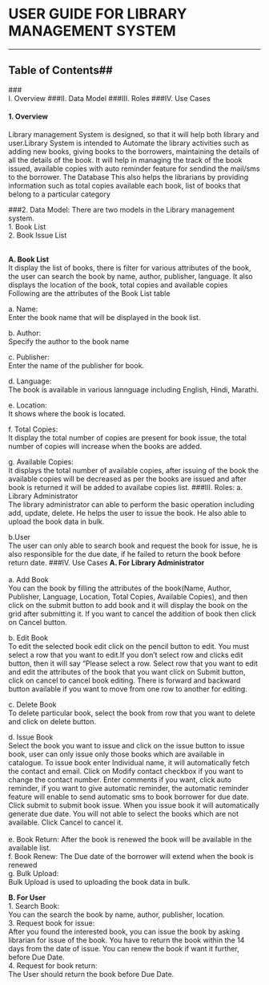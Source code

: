 # USER GUIDE FOR LIBRARY MANAGEMENT SYSTEM #
****

## Table of Contents##
###</br>I. 	Overview
###II.	Data Model
###III.	Roles
###IV. Use Cases
#### 1. Overview
Library management System is designed, so that it will help both library and user.Library System is intended to Automate the library activities such as adding new books, giving books to the borrowers, maintaining the details of all the details of the book. It will help in managing the track of the book issued, available copies with auto reminder feature for sendind the mail/sms to the borrower. The Database  This also helps the librarians by providing information such as total copies available each book, list of books that belong to a particular category 

###2.	Data Model:
There are two models in the Library management system.
</br>1. Book List
</br>2. Book Issue List

</br>**A. Book List**
</br> 	It display the list of books, there is filter for various attributes of the book, the user can search the book by name, author, publisher, language. It also displays the location of the book, total copies and available copies
Following are the attributes of the Book List table
<p>	a. Name: 
		</br>
		Enter the book name that will be displayed in the book list.
		<p>b. Author:
		</br> Specify the author to the book name
		<p>c. Publisher: 
		</br>Enter the name of the publisher for book.
		<p>d. Language:
		 </br>The book is available in various lannguage including English, Hindi, Marathi.
		<p>e. Location:
		</br>It shows where the book is located.
		<p>f. Total Copies:	
		</br>It display the total number of copies are present for book issue, the total number of copies will increase when the books are added.
		<p>g. Available Copies:
		</br>It displays the total number of available copies, after issuing of the book the available copies will be decreased as per the books are issued and after book is returned it will be added to availabe copies list.
###III. Roles:
a. Library Administrator
</br>The library administrator can able to perform the basic operation including add, update, delete. He helps the user to issue the book. He also able to upload the book data in bulk.

b.User
</br>
The user can only able to search book and request the book for issue, he is also responsible for the due date, if he failed to return the book before return date.
###IV. Use Cases 
**A. For Library Administrator**			
</br>a. Add Book
</br>You can the book by filling the attributes of the book(Name, Author, Publisher, Language, Location, Total Copies, Available Copies), and then click on the submit button to add book and it will display the book on the grid after submitting it. If you want to cancel the addition of book then click on Cancel button.
<p>b. Edit Book 
</br>
	To edit the selected book edit click on the pencil button to edit. You must select a row that you want to edit.If you don’t select row and clicks edit button, then it will say “Please select a row. Select row that you want to edit and edit the attributes of the book that you want click on Submit button, click on cancel to cancel book editing. There is forward and backward button available if you want to move from one row to another for editing.
<p>c. Delete Book
</br>
	To delete particular book, select the book from row that you want to delete and click on delete button.
<p>d. Issue Book
</br>Select the book you want to issue and click on the issue button to issue book, user can only issue only those books which are available in catalogue. To issue book enter Individual name, it will automatically fetch the contact and email. Click on Modify contact checkbox if you want to change the contact number. Enter comments if you want, click auto reminder, if you want to give automatic reminder, the automatic reminder feature will enable to send automatic sms to book borrower for due date. Click submit to submit book issue.  When you issue book it will automatically generate due date. You will not able to select the books which are not available. Click Cancel to cancel it.
</br>
</br>e. Book Return:
After the book is renewed the book will be available in the available list.
</br>f. Book Renew:
The Due date of the borrower will extend when the book is renewed
</br>g. Bulk Upload:
</br>Bulk Upload is used to uploading the book data in bulk.

**B. For User**
</br>1. Search Book:
</BR>You can the search the book by name, author, publisher, location. 
</br>3. Request book for issue:
</br>After you found the interested book, you can issue the book by asking librarian for issue of the book. You have to return the book within the 14 days from the date of issue. You can renew the book if want it further, before Due Date.
</br>4. Request for book return: 
</br>The User should return the book before Due Date.